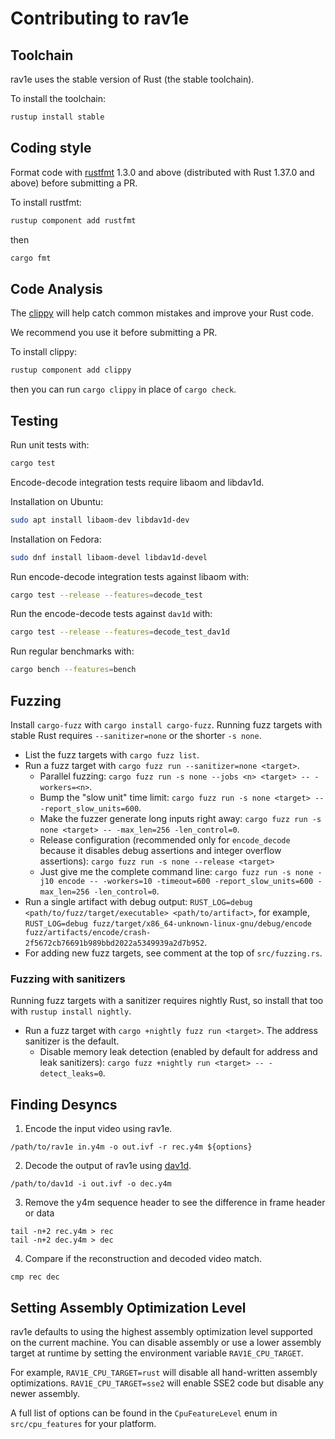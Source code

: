 # Contributing to rav1e

## Toolchain

rav1e uses the stable version of Rust (the stable toolchain).

To install the toolchain:

```sh
rustup install stable
```

## Coding style

Format code with [rustfmt](https://github.com/rust-lang-nursery/rustfmt) 1.3.0 and above (distributed with Rust 1.37.0 and above) before submitting a PR.

To install rustfmt:

```sh
rustup component add rustfmt
```

then

```sh
cargo fmt
```

## Code Analysis

The [clippy](https://github.com/rust-lang-nursery/rust-clippy) will help catch common mistakes and improve your Rust code.

We recommend you use it before submitting a PR.

To install clippy:

```sh
rustup component add clippy
```

then you can run `cargo clippy` in place of `cargo check`.

## Testing

Run unit tests with:

```sh
cargo test
```

Encode-decode integration tests require libaom and libdav1d.

Installation on Ubuntu:

```sh
sudo apt install libaom-dev libdav1d-dev
```

Installation on Fedora:

```sh
sudo dnf install libaom-devel libdav1d-devel
```

Run encode-decode integration tests against libaom with:

```sh
cargo test --release --features=decode_test
```

Run the encode-decode tests against `dav1d` with:

```sh
cargo test --release --features=decode_test_dav1d
```

Run regular benchmarks with:

```sh
cargo bench --features=bench
```

## Fuzzing

Install `cargo-fuzz` with `cargo install cargo-fuzz`. Running fuzz targets with stable Rust requires `--sanitizer=none` or the shorter `-s none`.

* List the fuzz targets with `cargo fuzz list`.
* Run a fuzz target with `cargo fuzz run --sanitizer=none <target>`.
  * Parallel fuzzing: `cargo fuzz run -s none --jobs <n> <target> -- -workers=<n>`.
  * Bump the "slow unit" time limit: `cargo fuzz run -s none <target> -- -report_slow_units=600`.
  * Make the fuzzer generate long inputs right away: `cargo fuzz run -s none <target> -- -max_len=256 -len_control=0`.
  * Release configuration (recommended only for `encode_decode` because it disables debug assertions and integer overflow assertions): `cargo fuzz run -s none --release <target>`
  * Just give me the complete command line: `cargo fuzz run -s none -j10 encode -- -workers=10 -timeout=600 -report_slow_units=600 -max_len=256 -len_control=0`.
* Run a single artifact with debug output: `RUST_LOG=debug <path/to/fuzz/target/executable> <path/to/artifact>`, for example, `RUST_LOG=debug fuzz/target/x86_64-unknown-linux-gnu/debug/encode fuzz/artifacts/encode/crash-2f5672cb76691b989bbd2022a5349939a2d7b952`.
* For adding new fuzz targets, see comment at the top of `src/fuzzing.rs`.

### Fuzzing with sanitizers

Running fuzz targets with a sanitizer requires nightly Rust, so install that too with `rustup install nightly`.

* Run a fuzz target with `cargo +nightly fuzz run <target>`. The address sanitizer is the default.
  * Disable memory leak detection (enabled by default for address and leak sanitizers): `cargo fuzz +nightly run <target> -- -detect_leaks=0`.

## Finding Desyncs

1. Encode the input video using rav1e.
```
/path/to/rav1e in.y4m -o out.ivf -r rec.y4m ${options}
```

2. Decode the output of rav1e using [dav1d](https://code.videolan.org/videolan/dav1d).
```
/path/to/dav1d -i out.ivf -o dec.y4m
```

3. Remove the y4m sequence header to see the difference in frame header or data
```
tail -n+2 rec.y4m > rec
tail -n+2 dec.y4m > dec
```

4. Compare if the reconstruction and decoded video match.
```
cmp rec dec
```

## Setting Assembly Optimization Level

rav1e defaults to using the highest assembly optimization level supported on the current machine.
You can disable assembly or use a lower assembly target at runtime by setting the environment variable `RAV1E_CPU_TARGET`.

For example, `RAV1E_CPU_TARGET=rust` will disable all hand-written assembly optimizations.
`RAV1E_CPU_TARGET=sse2` will enable SSE2 code but disable any newer assembly.

A full list of options can be found in the `CpuFeatureLevel` enum in `src/cpu_features` for your platform.
